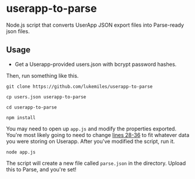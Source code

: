 # userapp-to-parse
Node.js script that converts UserApp JSON export files into Parse-ready json files.

## Usage

* Get a Userapp-provided users.json with bcrypt password hashes.

Then, run something like this.

`git clone https://github.com/lukemiles/userapp-to-parse`

`cp users.json userapp-to-parse`

`cd userapp-to-parse`

`npm install`

You may need to open up `app.js` and modify the properties exported. You're most likely going to need to change [lines 28-36](https://github.com/lukemiles/userapp-to-parse/blob/f16d0f6b49cf5c64e2c98cf39676e6cce8bf749d/app.js#L28) to fit whatever data you were storing on Userapp. After you've modified the script, run it.

 `node app.js`

The script will create a new file called `parse.json` in the directory. Upload this to Parse, and you're set!
